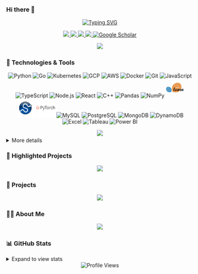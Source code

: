 ### Hi there 👋

<p align="center">
<a href="https://github.com/lasopablo" target="_blank">
    <img src="https://readme-typing-svg.demolab.com?font=Georgia&size=22&duration=1500&pause=10&multiline=true&width=600&height=120&lines=Pablo+Laso;Data+Scientist+(AI+and+Software+Engineer);SWE+@FireworksAI;MS+CS+@+Harvard+and+UT+(Netherlands);." alt="Typing SVG" />
</a>
<br/>
    
<div align="center">
  <a href="https://lasopablo.github.io/vcard_portfolio/" target="_blank">
    <img src="https://img.shields.io/badge/Portfolio-website-1f425f?style=for-the-badge&logo=globe&logoColor=white">
  </a>
  <a href="https://lasopablo.github.io/resume.pdf" target="_blank">
    <img src="https://img.shields.io/badge/Resume-PDF-critical?style=for-the-badge&logo=adobe&logoColor=white">
  </a>  
  <a href="https://www.linkedin.com/in/lasopablo/" target="_blank">
    <img src="https://img.shields.io/badge/-LinkedIn-0077B5?style=for-the-badge&logo=linkedin&logoColor=white">
  </a>
  <a href="mailto:plaso@kth.se">
    <img src="https://img.shields.io/badge/-Email-D14836?style=for-the-badge&logo=gmail&logoColor=white">
  </a>
  <a href="https://scholar.google.com/citations?user=fg-K6PIAAAAJ&hl=en" target="_blank">
    <img alt='Google Scholar' src='https://img.shields.io/badge/Scholar-4285F4?style=for-the-badge&logo=GoogleScholar&logoColor=white'>
  </a>
</div>
</p>

<div align="center">
  <img src="https://capsule-render.vercel.app/api?type=waving&color=gradient&height=100&section=header"/>
</div>

### 🔧 Technologies & Tools

<p align="center">
  <!-- Core Backend & Infrastructure -->
  <img src="https://img.icons8.com/color/48/000000/python.png" alt="Python">
  <img src="https://go.dev/images/go-logo-blue.svg" width="48" height="48" alt="Go">
  <img src="https://img.icons8.com/color/48/000000/kubernetes.png" alt="Kubernetes">
  <img src="https://img.icons8.com/color/48/000000/google-cloud.png" alt="GCP">
  <img src="https://img.icons8.com/color/48/000000/amazon-web-services.png" alt="AWS">
  <img src="https://img.icons8.com/color/48/000000/docker.png" alt="Docker">
  <img src="https://img.icons8.com/color/48/000000/git.png" alt="Git">
  
  <!-- Web Development -->
  <img src="https://img.icons8.com/color/48/000000/javascript.png" alt="JavaScript">
  <img src="https://img.icons8.com/color/48/000000/typescript.png" alt="TypeScript">
  <img src="https://img.icons8.com/color/48/000000/nodejs.png" alt="Node.js">
  <img src="https://img.icons8.com/color/48/000000/react-native.png" alt="React">
  <img src="https://img.icons8.com/color/48/000000/c-plus-plus-logo.png" alt="C++">
  
  <!-- Data Science -->
  <img src="https://img.icons8.com/color/48/000000/pandas.png" alt="Pandas">
  <img src="https://img.icons8.com/color/48/000000/numpy.png" alt="NumPy">
  <img src="https://raw.githubusercontent.com/github/explore/main/topics/scikit-learn/scikit-learn.png" width="50" height="50" alt="Scikit-learn">
  <img src="https://raw.githubusercontent.com/github/explore/main/topics/scipy/scipy.png" width="50" height="50" alt="SciPy">
  <img src="https://raw.githubusercontent.com/github/explore/main/topics/pytorch/pytorch.png" width="50" height="50" alt="PyTorch">
  
  <!-- Databases -->
  <img src="https://img.icons8.com/color/48/000000/mysql-logo.png" alt="MySQL">
  <img src="https://img.icons8.com/color/48/000000/postgreesql.png" alt="PostgreSQL">
  <img src="https://img.icons8.com/color/48/000000/mongodb.png" alt="MongoDB">
  <img src="https://static-00.iconduck.com/assets.00/aws-dynamodb-icon-454x512-53ebjxww.png" width="50" height="50" alt="DynamoDB">
  
  <!-- Visualization -->
  <img src="https://img.icons8.com/color/48/000000/microsoft-excel-2019.png" alt="Excel">
  <img src="https://img.icons8.com/color/48/000000/tableau-software.png" alt="Tableau">
  <img src="https://img.icons8.com/color/48/000000/power-bi.png" alt="Power BI">
</p>

<div align="center">
  <img src="https://capsule-render.vercel.app/api?type=waving&color=gradient&height=100&section=footer"/>
</div>

<details>
<summary>More details</summary>

#### Core Development
<p align="center">
  <img src="https://img.shields.io/badge/Code-Python-yellow?style=for-the-badge&logo=python&logoColor=white">
  <img src="https://img.shields.io/badge/Code-Go-00ADD8?style=for-the-badge&logo=go&logoColor=white">
  <img src="https://img.shields.io/badge/Code-JavaScript-yellow?style=for-the-badge&logo=javascript&logoColor=white">
  <img src="https://img.shields.io/badge/Code-TypeScript-3178C6?style=for-the-badge&logo=typescript&logoColor=white">
  <img src="https://img.shields.io/badge/Code-C%2B%2B-blue?style=for-the-badge&logo=c%2B%2B&logoColor=white">
</p>

#### Data Science & ML
<p align="center">
  <img src="https://img.shields.io/badge/Lib-Pandas-150458?style=for-the-badge&logo=pandas&logoColor=white">
  <img src="https://img.shields.io/badge/Lib-NumPy-013243?style=for-the-badge&logo=numpy&logoColor=white">
  <img src="https://img.shields.io/badge/Lib-Scikit_learn-F7931E?style=for-the-badge&logo=scikit-learn&logoColor=white">
  <img src="https://img.shields.io/badge/Lib-PyTorch-EE4C2C?style=for-the-badge&logo=pytorch&logoColor=white">
  <img src="https://img.shields.io/badge/Lib-SciPy-8CAAE6?style=for-the-badge&logo=scipy&logoColor=white">
</p>

#### Cloud & DevOps
<p align="center">
  <img src="https://img.shields.io/badge/Cloud-AWS-232F3E?style=for-the-badge&logo=amazon-aws&logoColor=white">
  <img src="https://img.shields.io/badge/Cloud-GCP-4285F4?style=for-the-badge&logo=google-cloud&logoColor=white">
  <img src="https://img.shields.io/badge/Tools-Docker-2496ED?style=for-the-badge&logo=docker&logoColor=white">
  <img src="https://img.shields.io/badge/Tools-Kubernetes-326CE5?style=for-the-badge&logo=kubernetes&logoColor=white">
  <img src="https://img.shields.io/badge/Tools-Git-F05032?style=for-the-badge&logo=git&logoColor=white">
</p>

#### Databases
<p align="center">
  <img src="https://img.shields.io/badge/DB-MySQL-4479A1?style=for-the-badge&logo=mysql&logoColor=white">
  <img src="https://img.shields.io/badge/DB-PostgreSQL-336791?style=for-the-badge&logo=postgresql&logoColor=white">
  <img src="https://img.shields.io/badge/DB-MongoDB-47A248?style=for-the-badge&logo=mongodb&logoColor=white">
  <img src="https://img.shields.io/badge/DB-DynamoDB-4053D6?style=for-the-badge&logo=amazon-dynamodb&logoColor=white">
</p>

</details>

### 🌟 Highlighted Projects

<div align="center">
  <a href="https://github.com/lasopablo/freesurfer-freesurfer-dev-mri_WMHsynthseg/tree/main" target="_blank">
    <img src="https://github-readme-stats.vercel.app/api/pin/?username=lasopablo&repo=freesurfer-freesurfer-dev-mri_WMHsynthseg&theme=radical" />
  </a>
</div>

### 🚀 Projects

<div align="center">
  <a href="https://lasopablo.github.io/vcard_portfolio/" target="_blank">
    <img src="https://img.shields.io/badge/View_Portfolio-2ea44f?style=for-the-badge&logo=github&logoColor=white" />
  </a>
</div>

### 👨‍💼 About Me

<div align="center">
  <a href="https://lasopablo.github.io/vcard_portfolio/" target="_blank">
    <img src="https://img.shields.io/badge/View_Profile-2ea44f?style=for-the-badge&logo=github&logoColor=white" />
  </a>
</div>

### 📊 GitHub Stats

<details>
<summary>Expand to view stats</summary>

<div align="center">
  <!-- Languages card -->
  <a href="https://github.com/lasopablo" target="_blank">
    <img src="https://github-readme-stats.vercel.app/api/top-langs/?username=lasopablo&layout=compact&theme=radical" alt="Top Languages" />
  </a>
  
  <!-- GitHub stats card -->
  <a href="https://github.com/lasopablo" target="_blank">
    <img src="https://github-readme-stats.vercel.app/api?username=lasopablo&show_icons=true&theme=radical&count_private=true" alt="GitHub Stats" />
  </a>

  <!-- GitHub streak stats -->
  <a href="https://github.com/lasopablo" target="_blank">
    <img src="https://github-readme-streak-stats.herokuapp.com/?user=lasopablo&theme=radical" alt="GitHub Streak" />
  </a>

  <!-- GitHub trophies -->
  <a href="https://github.com/lasopablo" target="_blank">
    <img src="https://github-profile-trophy.vercel.app/?username=lasopablo&theme=radical&row=1" alt="GitHub Trophies" />
  </a>
  
  <!-- Dev Metrics -->
  <img src="https://github-profile-summary-cards.vercel.app/api/cards/profile-details?username=lasopablo&theme=radical" alt="Profile Details">
  
  <!-- Code Time Stats -->
  <img src="https://github-profile-summary-cards.vercel.app/api/cards/productive-time?username=lasopablo&theme=radical&utcOffset=-8" alt="Productive Time">
</div>

</details>

<div align="center">
  <img src="https://komarev.com/ghpvc/?username=lasopablo&color=blueviolet" alt="Profile Views" />
</div>
